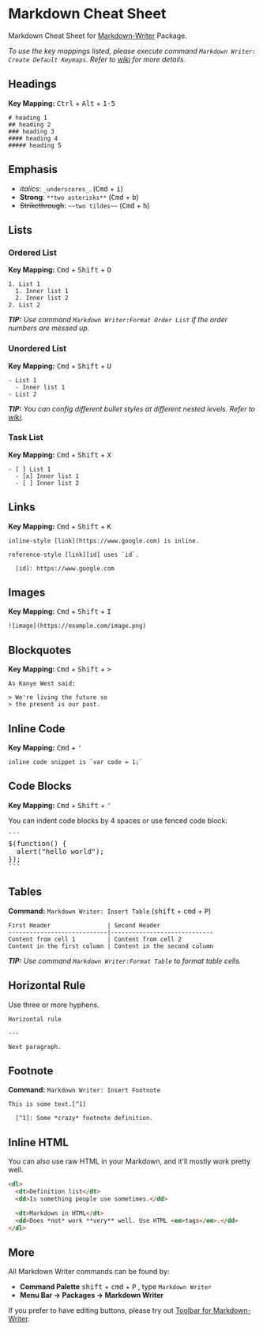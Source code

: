 # Markdown Cheat Sheet

Markdown Cheat Sheet for [Markdown-Writer](https://atom.io/packages/markdown-writer) Package.

_To use the key mappings listed, please execute command `Markdown Writer: Create Default Keymaps`. Refer to [wiki][cad8eb1b] for more details._

  [cad8eb1b]: https://github.com/zhuochun/md-writer/wiki/Settings-for-Keymaps "Settings for Keymaps"

## Headings

**Key Mapping:** <kbd>Ctrl</kbd> + <kbd>Alt</kbd> + <kbd>1-5</kbd>

```
# heading 1
## heading 2
### heading 3
#### heading 4
##### heading 5
```

## Emphasis

- _italics_: `_underscores_`. (<kbd>Cmd</kbd> + <kbd>i</kbd>)
- **Strong**: `**two asterisks**` (<kbd>Cmd</kbd> + <kbd>b</kbd>)
- ~~Strikethrough~~: `~~two tildes~~` (<kbd>Cmd</kbd> + <kbd>h</kbd>)

## Lists

### Ordered List

**Key Mapping:** <kbd>Cmd</kbd> + <kbd>Shift</kbd> + <kbd>O</kbd>

```
1. List 1
  1. Inner list 1
  2. Inner list 2
2. List 2
```

_**TIP:** Use command `Markdown Writer:Format Order List` if the order numbers are messed up._

### Unordered List

**Key Mapping:** <kbd>Cmd</kbd> + <kbd>Shift</kbd> + <kbd>U</kbd>

```
- List 1
  - Inner list 1
- List 2
```

_**TIP:** You can config different bullet styles at different nested levels. Refer to [wiki][6ed86335]._

  [6ed86335]: https://github.com/zhuochun/md-writer/wiki/Settings#use-different-unordered-list-styles "Settings"

### Task List

**Key Mapping:** <kbd>Cmd</kbd> + <kbd>Shift</kbd> + <kbd>X</kbd>

```
- [ ] List 1
  - [x] Inner list 1
  - [ ] Inner list 2
```

## Links

**Key Mapping:** <kbd>Cmd</kbd> + <kbd>Shift</kbd> + <kbd>K</kbd>

```
inline-style [link](https://www.google.com) is inline.

reference-style [link][id] uses `id`.

  [id]: https://www.google.com
```

## Images

**Key Mapping:** <kbd>Cmd</kbd> + <kbd>Shift</kbd> + <kbd>I</kbd>

```
![image](https://example.com/image.png)
```

## Blockquotes

**Key Mapping:** <kbd>Cmd</kbd> + <kbd>Shift</kbd> + <kbd>></kbd>

```
As Kanye West said:

> We're living the future so
> the present is our past.
```

## Inline Code

**Key Mapping:** <kbd>Cmd</kbd> + <kbd>'</kbd>

```
inline code snippet is `var code = 1;`
```

## Code Blocks

**Key Mapping:** <kbd>Cmd</kbd> + <kbd>Shift</kbd> + <kbd>'</kbd>

You can indent code blocks by 4 spaces or use fenced code block:

<pre>
```
$(function() {
  alert("hello world");
});
```
</pre>

## Tables

**Command:** `Markdown Writer: Insert Table` (<kbd>shift</kbd> + <kbd>cmd</kbd> + <kbd>P</kbd>)

```
First Header                | Second Header
----------------------------|-----------------------------
Content from cell 1         | Content from cell 2
Content in the first column | Content in the second column
```

_**TIP:** Use command `Markdown Writer:Format Table` to format table cells._

## Horizontal Rule

Use three or more hyphens.

```
Horizontal rule

---

Next paragraph.
```

## Footnote

**Command:** `Markdown Writer: Insert Footnote`

```
This is some text.[^1]

  [^1]: Some *crazy* footnote definition.
```

## Inline HTML

You can also use raw HTML in your Markdown, and it'll mostly work pretty well.

```html
<dl>
  <dt>Definition list</dt>
  <dd>Is something people use sometimes.</dd>

  <dt>Markdown in HTML</dt>
  <dd>Does *not* work **very** well. Use HTML <em>tags</em>.</dd>
</dl>
```

## More

All Markdown Writer commands can be found by:

- **Command Palette** <kbd>shift</kbd> + <kbd>cmd</kbd> + <kbd>P</kbd> , type `Markdown Writer`
- **Menu Bar -> Packages -> Markdown Writer**

If you prefer to have editing buttons, please try out [Toolbar for Markdown-Writer][340d47db].

  [340d47db]: https://atom.io/packages/tool-bar-markdown-writer "Toolbar for Markdown-Writer"
